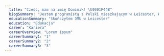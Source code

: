 ```yaml
---
  title: "Cześć, mam na imię Dominik! \U0001F44B"
  biogSummary: "Jestem programistą z Polski mieszkającym w Leicester, Wielka Brytania."
  educationSummary: "Skończyłem DMU w Leicester"
  education: "Edukacja"
  career: "Kariera"
  careerOverview: "Lorem ipsum"
  careerSummary1: "1"
  careerSummary2: "2"
  careerSummary3: "3"
---
```

